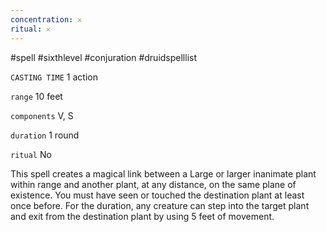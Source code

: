 ```yaml
---
concentration: 𐄂
ritual: 𐄂
---
```

#spell #sixthlevel #conjuration #druidspelllist

`CASTING TIME`
1 action

`range`
10 feet

`components`
V, S

`duration`
1 round

`ritual`
No

This spell creates a magical link between a Large or larger inanimate plant within range and another plant, at any distance, on the same plane of existence. You must have seen or touched the destination plant at least once before. For the duration, any creature can step into the target plant and exit from the destination plant by using 5 feet of movement.